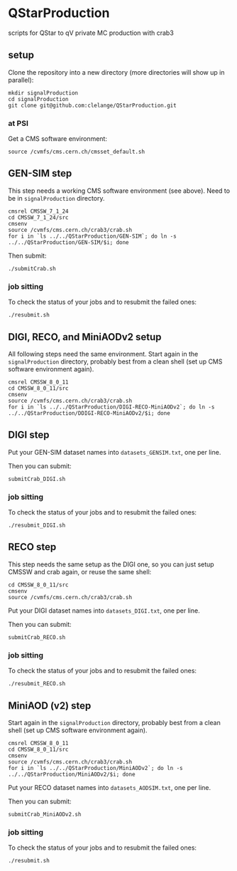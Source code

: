 # QStarProduction
scripts for QStar to qV private MC production with crab3

## setup

Clone the repository into a new directory (more directories will show up in parallel):
```
mkdir signalProduction
cd signalProduction
git clone git@github.com:clelange/QStarProduction.git
```

### at PSI

Get a CMS software environment:
```
source /cvmfs/cms.cern.ch/cmsset_default.sh
```


## GEN-SIM step

This step needs a working CMS software environment (see above). Need to be in ```signalProduction``` directory.

```
cmsrel CMSSW_7_1_24
cd CMSSW_7_1_24/src
cmsenv
source /cvmfs/cms.cern.ch/crab3/crab.sh
for i in `ls ../../QStarProduction/GEN-SIM`; do ln -s ../../QStarProduction/GEN-SIM/$i; done
```

Then submit:
```
./submitCrab.sh
```

### job sitting

To check the status of your jobs and to resubmit the failed ones:
```
./resubmit.sh
```

## DIGI, RECO, and MiniAODv2 setup

All following steps need the same environment. Start again in the ```signalProduction``` directory, probably best from a clean shell (set up CMS software environment again).
```
cmsrel CMSSW_8_0_11
cd CMSSW_8_0_11/src
cmsenv
source /cvmfs/cms.cern.ch/crab3/crab.sh
for i in `ls ../../QStarProduction/DIGI-RECO-MiniAODv2`; do ln -s ../../QStarProduction/DDIGI-RECO-MiniAODv2/$i; done
```

## DIGI step

Put your GEN-SIM dataset names into ```datasets_GENSIM.txt```, one per line.

Then you can submit:
```
submitCrab_DIGI.sh
```

### job sitting

To check the status of your jobs and to resubmit the failed ones:
```
./resubmit_DIGI.sh
```

## RECO step

This step needs the same setup as the DIGI one, so you can just setup CMSSW and crab again, or reuse the same shell:

```
cd CMSSW_8_0_11/src
cmsenv
source /cvmfs/cms.cern.ch/crab3/crab.sh
```

Put your DIGI dataset names into ```datasets_DIGI.txt```, one per line.

Then you can submit:
```
submitCrab_RECO.sh
```

### job sitting

To check the status of your jobs and to resubmit the failed ones:
```
./resubmit_RECO.sh
```

## MiniAOD (v2) step

Start again in the ```signalProduction``` directory, probably best from a clean shell (set up CMS software environment again).


```
cmsrel CMSSW_8_0_11
cd CMSSW_8_0_11/src
cmsenv
source /cvmfs/cms.cern.ch/crab3/crab.sh
for i in `ls ../../QStarProduction/MiniAODv2`; do ln -s ../../QStarProduction/MiniAODv2/$i; done
```

Put your RECO dataset names into ```datasets_AODSIM.txt```, one per line.

Then you can submit:
```
submitCrab_MiniAODv2.sh
```

### job sitting

To check the status of your jobs and to resubmit the failed ones:
```
./resubmit.sh
```
